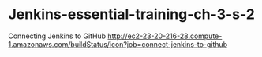# Jenkins-essential-training-ch-3-s-2
Connecting Jenkins to GitHub
http://ec2-23-20-216-28.compute-1.amazonaws.com/buildStatus/icon?job=connect-jenkins-to-github
